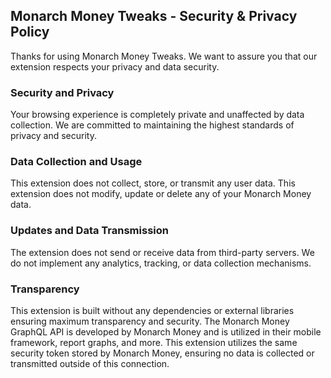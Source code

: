 ## Monarch Money Tweaks - Security & Privacy Policy 

Thanks for using Monarch Money Tweaks. We want to assure you that our extension respects your privacy and data security.

### Security and Privacy

Your browsing experience is completely private and unaffected by data collection. We are committed to maintaining the highest standards of privacy and security.
    
### Data Collection and Usage

This extension does not collect, store, or transmit any user data. This extension does not modify, update or delete any of your Monarch Money data.

### Updates and Data Transmission

The extension does not send or receive data from third-party servers.  We do not implement any analytics, tracking, or data collection mechanisms.

### Transparency

This extension is built without any dependencies or external libraries ensuring maximum transparency and security.  The Monarch Money GraphQL API is developed by Monarch Money and is utilized in their mobile framework, report graphs, and more. This extension utilizes the same security token stored by Monarch Money, ensuring no data is collected or transmitted outside of this connection.


